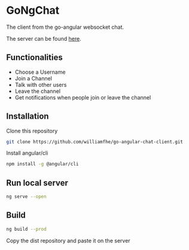 # GoNgChat

The client from the go-angular websocket chat.

The server can be found [here](https://github.com/williamfhe/go-angular-chat-server).

## Functionalities

* Choose a Username
* Join a Channel
* Talk with other users
* Leave the channel
* Get notifications when people join or leave the channel

## Installation

Clone this repository

```bash
git clone https://github.com/williamfhe/go-angular-chat-client.git
```

Install angular/cli

```bash
npm install -g @angular/cli
```

## Run local server

```bash
ng serve --open
```

## Build

```bash
ng build --prod
```

Copy the dist repository and paste it on the server